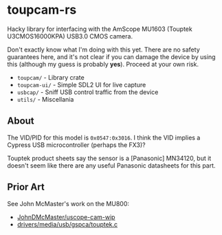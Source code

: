 # toupcam-rs

Hacky library for interfacing with the AmScope MU1603 (Touptek U3CMOS16000KPA)
USB3.0 CMOS camera.

Don't exactly know what I'm doing with this yet. There are no safety guarantees
here, and it's not clear if you can damage the device by using this (although
my guess is probably **yes**). Proceed at your own risk.

- `toupcam/` - Library crate
- `toupcam-ui/` - Simple SDL2 UI for live capture
- `usbcap/` - Sniff USB control traffic from the device
- `utils/` - Miscellania

## About

The VID/PID for this model is `0x0547:0x3016`.
I think the VID implies a Cypress USB microcontroller (perhaps the FX3)?

Touptek product sheets say the sensor is a [Panasonic] MN34120, but it doesn't
seem like there are any useful Panasonic datasheets for this part.

## Prior Art

See John McMaster's work on the MU800:

- [JohnDMcMaster/uscope-cam-wip](https://github.com/JohnDMcMaster/uscope-cam-wip)
- [drivers/media/usb/gspca/touptek.c](https://github.com/torvalds/linux/blob/master/drivers/media/usb/gspca/touptek.c)

